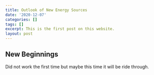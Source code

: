 ```yaml
---
title: Outlook of New Energy Sources
date: '2020-12-07'
categories: []
tags: []
excerpt: This is the first post on this website.
layout: post
---
```

## New Beginnings
Did not work the first time but maybe this time it will be ride through.